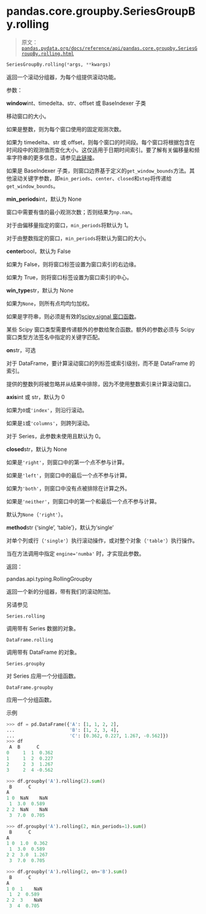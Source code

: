 # pandas.core.groupby.SeriesGroupBy.rolling

> 原文：[`pandas.pydata.org/docs/reference/api/pandas.core.groupby.SeriesGroupBy.rolling.html`](https://pandas.pydata.org/docs/reference/api/pandas.core.groupby.SeriesGroupBy.rolling.html)

```py
SeriesGroupBy.rolling(*args, **kwargs)
```

返回一个滚动分组器，为每个组提供滚动功能。

参数：

**window**int、timedelta、str、offset 或 BaseIndexer 子类

移动窗口的大小。

如果是整数，则为每个窗口使用的固定观测次数。

如果为 timedelta、str 或 offset，则每个窗口的时间段。每个窗口将根据包含在时间段中的观测值而变化大小。这仅适用于日期时间索引。要了解有关偏移量和频率字符串的更多信息，请参见[此链接](https://pandas.pydata.org/pandas-docs/stable/user_guide/timeseries.html#offset-aliases)。

如果是 BaseIndexer 子类，则窗口边界基于定义的`get_window_bounds`方法。其他滚动关键字参数，即`min_periods`、`center`、`closed`和`step`将传递给`get_window_bounds`。

**min_periods**int，默认为 None

窗口中需要有值的最小观测次数；否则结果为`np.nan`。

对于由偏移量指定的窗口，`min_periods`将默认为 1。

对于由整数指定的窗口，`min_periods`将默认为窗口的大小。

**center**bool，默认为 False

如果为 False，则将窗口标签设置为窗口索引的右边缘。

如果为 True，则将窗口标签设置为窗口索引的中心。

**win_type**str，默认为 None

如果为`None`，则所有点均均匀加权。

如果是字符串，则必须是有效的[scipy.signal 窗口函数](https://docs.scipy.org/doc/scipy/reference/signal.windows.html#module-scipy.signal.windows)。

某些 Scipy 窗口类型需要传递额外的参数给聚合函数。额外的参数必须与 Scipy 窗口类型方法签名中指定的关键字匹配。

**on**str，可选

对于 DataFrame，要计算滚动窗口的列标签或索引级别，而不是 DataFrame 的索引。

提供的整数列将被忽略并从结果中排除，因为不使用整数索引来计算滚动窗口。

**axis**int 或 str，默认为 0

如果为`0`或`'index'`，则沿行滚动。

如果是`1`或`'columns'`，则跨列滚动。

对于 Series，此参数未使用且默认为 0。

**closed**str，默认为 None

如果是`'right'`，则窗口中的第一个点不参与计算。

如果是`'left'`，则窗口中的最后一个点不参与计算。

如果为`'both'`，则窗口中没有点被排除在计算之外。

如果是`'neither'`，则窗口中的第一个和最后一个点不参与计算。

默认为`None`（`'right'`）。

**method**str {‘single’, ‘table’}，默认为‘single’

对单个列或行（`'single'`）执行滚动操作，或对整个对象（`'table'`）执行操作。

当在方法调用中指定 `engine='numba'` 时，才实现此参数。

返回：

pandas.api.typing.RollingGroupby

返回一个新的分组器，带有我们的滚动附加。

另请参见

`Series.rolling`

调用带有 Series 数据的对象。

`DataFrame.rolling`

调用带有 DataFrame 的对象。

`Series.groupby`

对 Series 应用一个分组函数。

`DataFrame.groupby`

应用一个分组函数。

示例

```py
>>> df = pd.DataFrame({'A': [1, 1, 2, 2],
...                    'B': [1, 2, 3, 4],
...                    'C': [0.362, 0.227, 1.267, -0.562]})
>>> df
 A  B      C
0     1  1  0.362
1     1  2  0.227
2     2  3  1.267
3     2  4 -0.562 
```

```py
>>> df.groupby('A').rolling(2).sum()
 B      C
A
1 0  NaN    NaN
 1  3.0  0.589
2 2  NaN    NaN
 3  7.0  0.705 
```

```py
>>> df.groupby('A').rolling(2, min_periods=1).sum()
 B      C
A
1 0  1.0  0.362
 1  3.0  0.589
2 2  3.0  1.267
 3  7.0  0.705 
```

```py
>>> df.groupby('A').rolling(2, on='B').sum()
 B      C
A
1 0  1    NaN
 1  2  0.589
2 2  3    NaN
 3  4  0.705 
```
